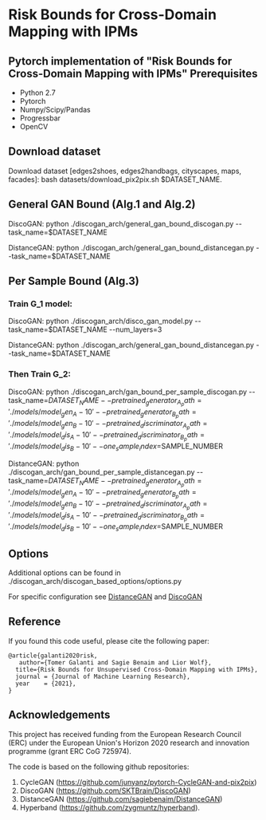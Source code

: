 # Risk Bounds for Cross-Domain Mapping with IPMs

Pytorch implementation of "Risk Bounds for Cross-Domain Mapping with IPMs" 
Prerequisites
--------------
- Python 2.7
- Pytorch
- Numpy/Scipy/Pandas
- Progressbar
- OpenCV

## Download dataset
Download dataset [edges2shoes, edges2handbags, cityscapes, maps, facades]:
bash datasets/download_pix2pix.sh $DATASET_NAME.

## General GAN Bound (Alg.1 and Alg.2)
DiscoGAN:
python ./discogan_arch/general_gan_bound_discogan.py --task_name=$DATASET_NAME

DistanceGAN:
python ./discogan_arch/general_gan_bound_distancegan.py --task_name=$DATASET_NAME

## Per Sample Bound (Alg.3)

### Train G_1 model:
DiscoGAN:
python ./discogan_arch/disco_gan_model.py --task_name=$DATASET_NAME --num_layers=3

DistanceGAN:
python ./discogan_arch/general_gan_bound_distancegan.py --task_name=$DATASET_NAME

### Then Train G_2:
DiscoGAN:
python ./discogan_arch/gan_bound_per_sample_discogan.py --task_name=$DATASET_NAME --pretrained_generator_A_path='./models/model_gen_A-10' --pretrained_generator_B_path='./models/model_gen_B-10' --pretrained_discriminator_A_path='./models/model_dis_A-10' --pretrained_discriminator_B_path='./models/model_dis_B-10' --one_sample_index=$SAMPLE_NUMBER

DistanceGAN:
python ./discogan_arch/gan_bound_per_sample_distancegan.py --task_name=$DATASET_NAME --pretrained_generator_A_path='./models/model_gen_A-10' --pretrained_generator_B_path='./models/model_gen_B-10' --pretrained_discriminator_A_path='./models/model_dis_A-10' --pretrained_discriminator_B_path='./models/model_dis_B-10' --one_sample_index=$SAMPLE_NUMBER

## Options
Additional options can be found in ./discogan_arch/discogan_based_options/options.py

For specific configuration see [DistanceGAN](https://github.com/sagiebenaim/DistanceGAN) and [DiscoGAN](https://github.com/SKTBrain/DiscoGAN)

## Reference
If you found this code useful, please cite the following paper:
```
@article{galanti2020risk,
   author={Tomer Galanti and Sagie Benaim and Lior Wolf},
  title={Risk Bounds for Unsupervised Cross-Domain Mapping with IPMs},
  journal = {Journal of Machine Learning Research},
  year    = {2021},
}
```

## Acknowledgements
This project has received funding from the European Research Council (ERC) under the European Union's Horizon 2020 research and innovation programme (grant ERC CoG 725974).

The code is based on the following github repositories:
1. CycleGAN (https://github.com/junyanz/pytorch-CycleGAN-and-pix2pix)
2. DiscoGAN (https://github.com/SKTBrain/DiscoGAN)
3. DistanceGAN (https://github.com/sagiebenaim/DistanceGAN)
4. Hyperband (https://github.com/zygmuntz/hyperband).


